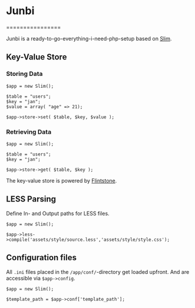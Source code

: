 # Junbi
================

Junbi is a ready-to-go-everything-i-need-php-setup based on [Slim](http://slimframework.com).

## Key-Value Store

### Storing Data

```
$app = new Slim();

$table = "users";
$key = "jan";
$value = array( "age" => 21);

$app->store->set( $table, $key, $value );
``` 

### Retrieving Data

```
$app = new Slim();

$table = "users";
$key = "jan";

$app->store->get( $table, $key );
``` 

The key-value store is powered by [Flintstone](http://www.xeweb.net/flintstone/).

## LESS Parsing

Define In- and Output paths for LESS files.

```
$app = new Slim();

$app->less->compile('assets/style/source.less','assets/style/style.css');
``` 

## Configuration files

All ```.ini``` files placed in the ```/app/conf/```-directory get loaded upfront. And are accessible via ```$app->config```.

```
$app = new Slim();

$template_path = $app->conf['template_path'];
``` 
